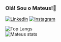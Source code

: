 ### Olá! Sou o Mateus!👋
[![Linkedin](https://img.shields.io/badge/LinkedIn-0077B5?style=for-the-badge&logo=linkedin&logoColor=white)](https://www.linkedin.com/in/mateus-ximenes/)
[![Instagram](https://img.shields.io/badge/Instagram-E4405F?style=for-the-badge&logo=instagram&logoColor=white)](https://www.instagram.com/ximeneeess/)

![Top Langs](https://github-readme-stats.vercel.app/api/top-langs/?username=mateusximeness&langs_count=8&theme=dracula)  
![Mateus stats](https://github-readme-stats.vercel.app/api?username=mateusximeness&show_icons=true&theme=dracula)

